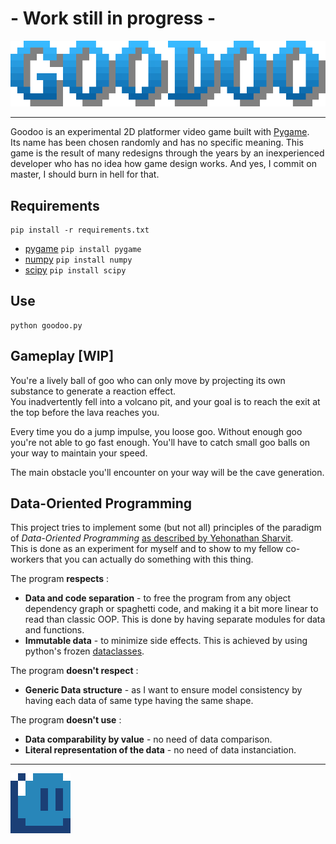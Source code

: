 # - Work still in progress -

<p align="center">
    <img src="resources/title.png" alt="title" />
</p>

---

Goodoo is an experimental 2D platformer video game built with [Pygame](https://github.com/pygame/pygame).  
Its name has been chosen randomly and has no specific meaning.
This game is the result of many redesigns through the years by an inexperienced developer who has no idea how game 
design works.
And yes, I commit on master, I should burn in hell for that.

## Requirements

```
pip install -r requirements.txt
```

- [pygame](https://pypi.org/project/pygame/) ```pip install pygame```
- [numpy](https://pypi.org/project/numpy/) ```pip install numpy```
- [scipy](https://pypi.org/project/scipy/) ```pip install scipy```

## Use

```
python goodoo.py
```

## Gameplay [WIP]

You're a lively ball of goo who can only move by projecting its own substance to generate a reaction effect.  
You inadvertently fell into a volcano pit, and your goal is to reach the exit at the top before the lava reaches you.

Every time you do a jump impulse, you loose goo. Without enough goo you're not able to go fast enough.
You'll have to catch small goo balls on your way to maintain your speed.

The main obstacle you'll encounter on your way will be the cave generation.

## Data-Oriented Programming

This project tries to implement some (but not all) principles of the paradigm of *Data-Oriented Programming*
[as described by Yehonathan Sharvit](https://blog.klipse.tech/).  
This is done as an experiment for myself and to show to my fellow co-workers that you can actually do something with 
this thing.

The program **respects** :
- **Data and code separation** - to free the program from any object dependency graph or spaghetti code, and making it a
bit more linear to read than classic OOP. This is done by having separate modules for data and functions.
- **Immutable data** - to minimize side effects. This is achieved by using python's frozen 
[dataclasses](https://docs.python.org/3/library/dataclasses.html).

The program **doesn't respect**  :
- **Generic Data structure** - as I want to ensure model consistency by having each data of same type having the same 
shape.

The program **doesn't use** :
- **Data comparability by value** - no need of data comparison.
- **Literal representation of the data** - no need of data instanciation.

---

<img src="resources/animation.gif" alt="gif"/>